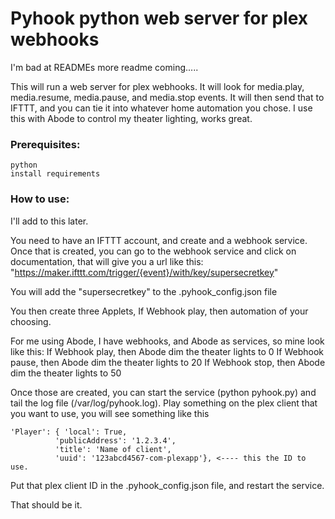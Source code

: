 # Pyhook python web server for plex webhooks

I'm bad at READMEs more readme coming.....

This will run a web server for plex webhooks. It will look for media.play, media.resume, media.pause, and media.stop events. It will then send that to IFTTT, and you can tie it into whatever home automation you chose. I use this with Abode to control my theater lighting, works great. 

### Prerequisites:

```
python
install requirements
```


### How to use:

I'll add to this later.

You need to have an IFTTT account, and create and a webhook service. Once that is created, you can go to the webhook service and click on documentation, that will give you a url like this:
"https://maker.ifttt.com/trigger/{event}/with/key/supersecretkey"

You will add the "supersecretkey" to the .pyhook_config.json file

You then create three Applets, 
If Webhook play, then automation of your choosing. 

For me using Abode, I have webhooks, and Abode as services, so mine look like this:
If Webhook play, then Abode dim the theater lights to 0
If Webhook pause, then Abode dim the theater lights to 20
If Webhook stop, then Abode dim the theater lights to 50

Once those are created, you can start the service (python pyhook.py) and tail the log file (/var/log/pyhook.log).
Play something on the plex client that you want to use, you will see something like this

```
'Player': { 'local': True,
          'publicAddress': '1.2.3.4',
          'title': 'Name of client',
          'uuid': '123abcd4567-com-plexapp'}, <---- this the ID to use.

```

Put that plex client ID in the .pyhook_config.json file, and restart the service. 

That should be it. 